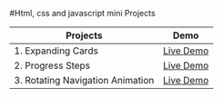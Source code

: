 #Html, css and javascript mini Projects

| Projects                        | Demo                                                                                     |
|---------------------------------|------------------------------------------------------------------------------------------|
| 1. Expanding Cards              | [Live Demo](https://sahibxaae.github.io/HtmlCssJavascriptProjects/expanding%20cards/)    |
| 2. Progress Steps               | [Live Demo](https://sahibxaae.github.io/HtmlCssJavascriptProjects/progress-steps/)       |
| 3. Rotating Navigation Animation| [Live Demo](https://sahibxaae.github.io/HtmlCssJavascriptProjects/progress-steps/)       |
